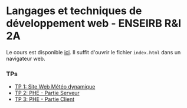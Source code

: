 # Langages et techniques de développement web - ENSEIRB R&I 2A

Le cours est disponible [ici](/cours). Il suffit d'ouvrir le fichier `index.html` dans un navigateur web.

### TPs

- [TP 1: Site Web Météo dynamique](/tps/tp1/tp1.md)
- [TP 2: PHE - Partie Serveur](/tps/tp2/tp2.md)
- [TP 3: PHE - Partie Client](/tps/tp3/tp3.md)
